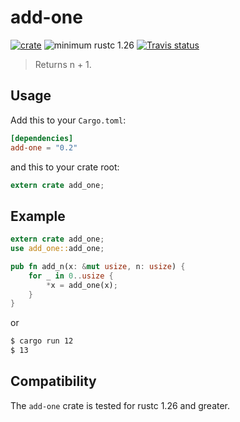 # add-one

[![crate](https://img.shields.io/badge/crates.io-0.2.0-orange.svg)](https://crates.io/crates/add-one)
![minimum rustc 1.26](https://img.shields.io/badge/rustc-%2B1.26-red.svg)
[![Travis status](https://travis-ci.org/02sh/add-one.svg?branch=master)](https://travis-ci.org/02sh/add-one)


> Returns n + 1.

## Usage

Add this to your `Cargo.toml`:

```toml
[dependencies]
add-one = "0.2"
```

and this to your crate root:

```rust
extern crate add_one;
```

## Example

```rust
extern crate add_one;
use add_one::add_one;

pub fn add_n(x: &mut usize, n: usize) {
    for _ in 0..usize {
        *x = add_one(x);
    }
}
```

or 

```sh
$ cargo run 12
$ 13
```

## Compatibility

The `add-one` crate is tested for rustc 1.26 and greater.
